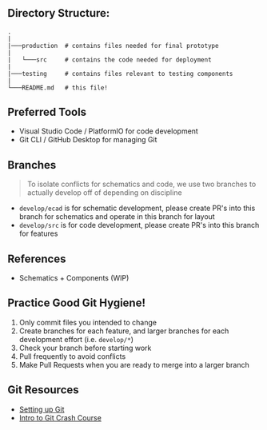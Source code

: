 # <PROJECT NAME>
<ADD BLURB ABOUT PROJECT>

## Directory Structure:
```
.
|
|───production  # contains files needed for final prototype
|
|   └───src     # contains the code needed for deployment
|
|───testing     # contains files relevant to testing components
|
└───README.md   # this file!
```

## Preferred Tools
- Visual Studio Code / PlatformIO for code development
- Git CLI / GitHub Desktop for managing Git

## Branches
> To isolate conflicts for schematics and code, we use two branches to actually develop off of depending on discipline
- `develop/ecad` is for schematic development, please create PR's into this branch for schematics and operate in this branch for layout
- `develop/src` is for code development, please create PR's into this branch for features

## References
- Schematics + Components (WIP)

## Practice Good Git Hygiene!
1. Only commit files you intended to change
2. Create branches for each feature, and larger branches for each development effort (i.e. ```develop/*```)
3. Check your branch before starting work
4. Pull frequently to avoid conflicts
5. Make Pull Requests when you are ready to merge into a larger branch

## Git Resources

* [Setting up Git](https://fanatical-colossus-434.notion.site/Git-Installation-and-Setup-d07b7d1ab5544424876f9fd3b4a0b312)
* [Intro to Git Crash Course](https://fanatical-colossus-434.notion.site/Crash-Course-Intro-to-Git-809641611da9478b8f9cca8fd97e49fe)
